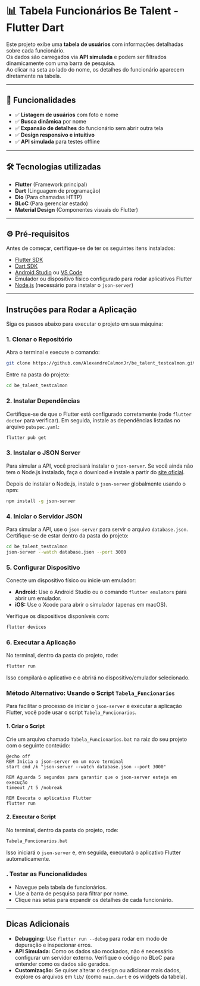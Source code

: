 # 📊 Tabela Funcionários Be Talent - Flutter Dart

Este projeto exibe uma **tabela de usuários** com informações detalhadas sobre cada funcionário.  
Os dados são carregados via **API simulada** e podem ser filtrados dinamicamente com uma barra de pesquisa.  
Ao clicar na seta ao lado do nome, os detalhes do funcionário aparecem diretamente na tabela.

---

## 🚀 Funcionalidades

- ✅ **Listagem de usuários** com foto e nome  
- ✅ **Busca dinâmica** por nome  
- ✅ **Expansão de detalhes** do funcionário sem abrir outra tela  
- ✅ **Design responsivo e intuitivo**  
- ✅ **API simulada** para testes offline  

---

## 🛠️ Tecnologias utilizadas

- **Flutter** (Framework principal)
- **Dart** (Linguagem de programação)
- **Dio** (Para chamadas HTTP)
- **BLoC** (Para gerenciar estado)
- **Material Design** (Componentes visuais do Flutter)

---

## ⚙️ Pré-requisitos

Antes de começar, certifique-se de ter os seguintes itens instalados:

- [Flutter SDK](https://flutter.dev/docs/get-started/install)
- [Dart SDK](https://dart.dev/get-dart)
- [Android Studio](https://developer.android.com/studio) ou [VS Code](https://code.visualstudio.com/)
- Emulador ou dispositivo físico configurado para rodar aplicativos Flutter
- [Node.js](https://nodejs.org/) (necessário para instalar o `json-server`)

---

## Instruções para Rodar a Aplicação

Siga os passos abaixo para executar o projeto em sua máquina:

### 1. Clonar o Repositório
Abra o terminal e execute o comando:

```bash
git clone https://github.com/AlexandreCalmonJr/be_talent_testcalmon.git
```

Entre na pasta do projeto:

```bash
cd be_talent_testcalmon
```

### 2. Instalar Dependências
Certifique-se de que o Flutter está configurado corretamente (rode `flutter doctor` para verificar). Em seguida, instale as dependências listadas no arquivo `pubspec.yaml`:

```bash
flutter pub get
```

### 3. Instalar o JSON Server
Para simular a API, você precisará instalar o `json-server`. Se você ainda não tem o Node.js instalado, faça o download e instale a partir do [site oficial](https://nodejs.org/).

Depois de instalar o Node.js, instale o `json-server` globalmente usando o npm:

```bash
npm install -g json-server
```

### 4. Iniciar o Servidor JSON
Para simular a API, use o `json-server` para servir o arquivo `database.json`. Certifique-se de estar dentro da pasta do projeto:

```bash
cd be_talent_testcalmon
json-server --watch database.json --port 3000
```

### 5. Configurar Dispositivo
Conecte um dispositivo físico ou inicie um emulador:

- **Android:** Use o Android Studio ou o comando `flutter emulators` para abrir um emulador.
- **iOS:** Use o Xcode para abrir o simulador (apenas em macOS).

Verifique os dispositivos disponíveis com:

```bash
flutter devices
```

### 6. Executar a Aplicação

No terminal, dentro da pasta do projeto, rode:

```bash
flutter run
```

Isso compilará o aplicativo e o abrirá no dispositivo/emulador selecionado.

### Método Alternativo: Usando o Script `Tabela_Funcionarios`

Para facilitar o processo de iniciar o `json-server` e executar a aplicação Flutter, você pode usar o script `Tabela_Funcionarios`.

#### 1. Criar o Script

Crie um arquivo chamado `Tabela_Funcionarios.bat` na raiz do seu projeto com o seguinte conteúdo:

```batch
@echo off
REM Inicia o json-server em um novo terminal
start cmd /k "json-server --watch database.json --port 3000"

REM Aguarda 5 segundos para garantir que o json-server esteja em execução
timeout /t 5 /nobreak

REM Executa o aplicativo Flutter
flutter run
```

#### 2. Executar o Script

No terminal, dentro da pasta do projeto, rode:

```bash
Tabela_Funcionarios.bat
```

Isso iniciará o `json-server` e, em seguida, executará o aplicativo Flutter automaticamente.

### . Testar as Funcionalidades

- Navegue pela tabela de funcionários.
- Use a barra de pesquisa para filtrar por nome.
- Clique nas setas para expandir os detalhes de cada funcionário.

---

## Dicas Adicionais

- **Debugging:** Use `flutter run --debug` para rodar em modo de depuração e inspecionar erros.
- **API Simulada:** Como os dados são mockados, não é necessário configurar um servidor externo. Verifique o código no BLoC para entender como os dados são gerados.
- **Customização:** Se quiser alterar o design ou adicionar mais dados, explore os arquivos em `lib/` (como `main.dart` e os widgets da tabela).